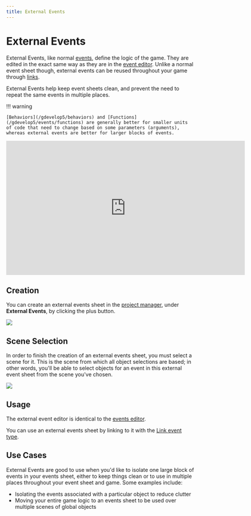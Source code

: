 ```yaml
---
title: External Events
---
```

# External Events

External Events, like normal [events](/gdevelop5/events), define the logic of the game. They are edited in the exact same way as they are in the [event editor](/gdevelop5/interface/events-editor). Unlike a normal event sheet though, external events can be reused throughout your game through [links](/gdevelop5/events/link).

External Events help keep event sheets clean, and prevent the need to repeat the same events in multiple places.

!!! warning

    [Behaviors](/gdevelop5/behaviors) and [Functions](/gdevelop5/events/functions) are generally better for smaller units of code that need to change based on some parameters (arguments), whereas external events are better for larger blocks of events.

<iframe width="640" height="360" src="https://www.youtube.com/embed/_VUwAfD_7zQ" frameborder="0" allow="accelerometer; autoplay; encrypted-media; gyroscope; picture-in-picture" allowfullscreen></iframe>

## Creation

You can create an external events sheet in the [project manager](/gdevelop5/interface/project-manager), under **External Events**, by clicking the plus button.

![](/gdevelop5/interface/events-editor/external-events/pasted/20230313-190941.png)

## Scene Selection

In order to finish the creation of an external events sheet, you must select a scene for it. This is the scene from which all object selections are based; in other words, you'll be able to select objects for an event in this external event sheet from the scene you've chosen.

![](/gdevelop5/interface/events-editor/external-events/pasted/20230313-191254.png)

## Usage

The external event editor is identical to the [events editor](/gdevelop5/interface/events-editor).

You can use an external events sheet by linking to it with the [Link event type](/gdevelop5/events/link).

## Use Cases

External Events are good to use when you'd like to isolate one large block of events in your events sheet, either to keep things clean or to use in multiple places throughout your event sheet and game. Some examples include:

  * Isolating the events associated with a particular object to reduce clutter
  * Moving your entire game logic to an events sheet to be used over multiple scenes of global objects